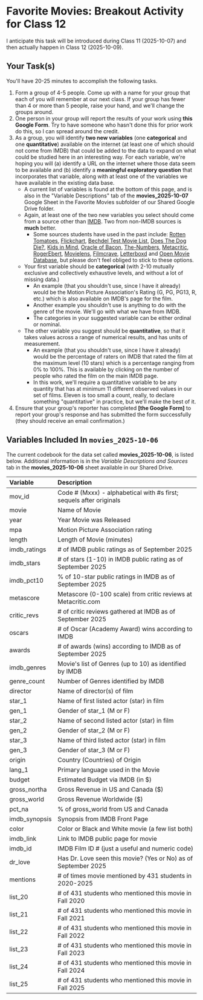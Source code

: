 # Favorite Movies: Breakout Activity for Class 12

I anticipate this task will be introduced during Class 11 (2025-10-07) and then actually happen in Class 12 (2025-10-09).

## Your Task(s)

You'll have 20-25 minutes to accomplish the following tasks.

1. Form a group of 4-5 people. Come up with a name for your group that each of you will remember at our next class. If your group has fewer than 4 or more than 5 people, raise your hand, and we'll change the groups around.
2. One person in your group will report the results of your work using **this Google Form**. Try to have someone who hasn't done this for prior work do this, so I can spread around the credit.
3. As a group, you will identify **two new variables** (one **categorical** and one **quantitative**) available on the internet (at least one of which should not come from IMDB) that could be added to the data to expand on what could be studied here in an interesting way. For each variable, we're hoping you will (a) identify a URL on the internet where those data seem to be available and (b) identify a **meaningful exploratory question** that incorporates that variable, along with at least one of the variables we have available in the existing data base. 
    - A current list of variables is found at the bottom of this page, and is also in the "Variable Descriptions" tab of the **movies_2025-10-07** Google Sheet in the Favorite Movies subfolder of our Shared Google Drive folder.
    - Again, at least one of the two new variables you select should come from a source other than [IMDB](https://www.imdb.com/). Two from non-IMDB sources is **much** better.
        - Some sources students have used in the past include: [Rotten Tomatoes](https://www.rottentomatoes.com/), [Flickchart](https://www.flickchart.com/), [Bechdel Test Movie List](https://bechdeltest.com/), [Does The Dog Die?](https://www.doesthedogdie.com/), [Kids in Mind](https://kids-in-mind.com/), [Oracle of Bacon](https://oracleofbacon.org/), [The-Numbers](https://www.the-numbers.com/), [Metacritic](https://www.metacritic.com/), [RogerEbert](https://www.rogerebert.com/), [Movielens](https://movielens.org/), [Filmcrave](https://www.filmcrave.com/), [Letterboxd](https://letterboxd.com/welcome/) and [Open Movie Database](https://omdbapi.com/), but please don't feel obliged to stick to these options.
    - Your first variable should be **categorical** (with 2-10 mutually exclusive and collectively exhaustive levels, and without a lot of missing data.) 
        - An example (that you shouldn't use, since I have it already) would be the Motion Picture Association's Rating (G, PG, PG13, R, etc.) which is also available on IMDB's page for the film.
        - Another example you shouldn't use is anything to do with the genre of the movie. We'll go with what we have from IMDB.
        - The categories in your suggested variable can be either ordinal or nominal.
    - The other variable you suggest should be **quantitative**, so that it takes values across a range of numerical results, and has units of measurement. 
        - An example (that you shouldn't use, since I have it already) would be the percentage of raters on IMDB that rated the film at the maximum level (10 stars) which is a percentage ranging from 0% to 100%. This is available by clicking on the number of people who rated the film on the main IMDB page.
        - In this work, we'll require a quantitative variable to be any quantity that has at minimum 11 different observed values in our set of films. Eleven is too small a count, really, to declare something "quantitative" in practice, but we'll make the best of it.
4. Ensure that your group's reporter has completed **[the Google Form]** to report your group's response and has submitted the form successfully (they should receive an email confirmation.)

## Variables Included In `movies_2025-10-06`

The current codebook for the data set called **movies_2025-10-06**, is listed below. Additional information is in the *Variable Descriptions and Sources* tab in the **movies_2025-10-06** sheet available in our Shared Drive.

Variable | Description
:------------ | :-----------------------------------------------------------------------------------------------------
mov_id | Code # (Mxxx) - alphabetical with #s first; sequels after originals
movie | Name of Movie
year | Year Movie was Released
mpa | Motion Picture Association rating
length | Length of Movie (minutes)
imdb_ratings | # of IMDB public ratings as of September 2025
imdb_stars | # of stars (1-10) in IMDB public rating as of September 2025
imdb_pct10 | % of 10-star public ratings in IMDB as of September 2025
metascore | Metascore (0-100 scale) from critic reviews at Metacritic.com
critic_revs | # of critic reviews gathered at IMDB as of September 2025
oscars | # of Oscar (Academy Award) wins according to IMDB
awards | # of awards (wins) according to IMDB as of September 2025
imdb_genres | Movie's list of Genres (up to 10) as identified by IMDB
genre_count | Number of Genres identified by IMDB
director | Name of director(s) of film
star_1 | Name of first listed actor (star) in film
gen_1 | Gender of star_1 (M or F)
star_2 | Name of second listed actor (star) in film
gen_2 | Gender of star_2 (M or F)
star_3 | Name of third listed actor (star) in film
gen_3 | Gender of star_3 (M or F)
origin | Country (Countries) of Origin
lang_1 | Primary language used in the Movie
budget | Estimated Budget via IMDB (in $)
gross_northa | Gross Revenue in US and Canada ($)
gross_world | Gross Revenue Worldwide ($)
pct_na | % of gross_world from US and Canada
imdb_synopsis | Synopsis from IMDB Front Page
color | Color or Black and White movie (a few list both)
imdb_link | Link to IMDB public page for movie
imdb_id | IMDB Film ID # (just a useful and numeric code)
dr_love | Has Dr. Love seen this movie? (Yes or No) as of September 2025
mentions | # of times movie mentioned by 431 students in 2020-2025
list_20 | # of 431 students who mentioned this movie in Fall 2020
list_21 | # of 431 students who mentioned this movie in Fall 2021
list_22 | # of 431 students who mentioned this movie in Fall 2022
list_23 | # of 431 students who mentioned this movie in Fall 2023
list_24 | # of 431 students who mentioned this movie in Fall 2024
list_25 | # of 431 students who mentioned this movie in Fall 2025

